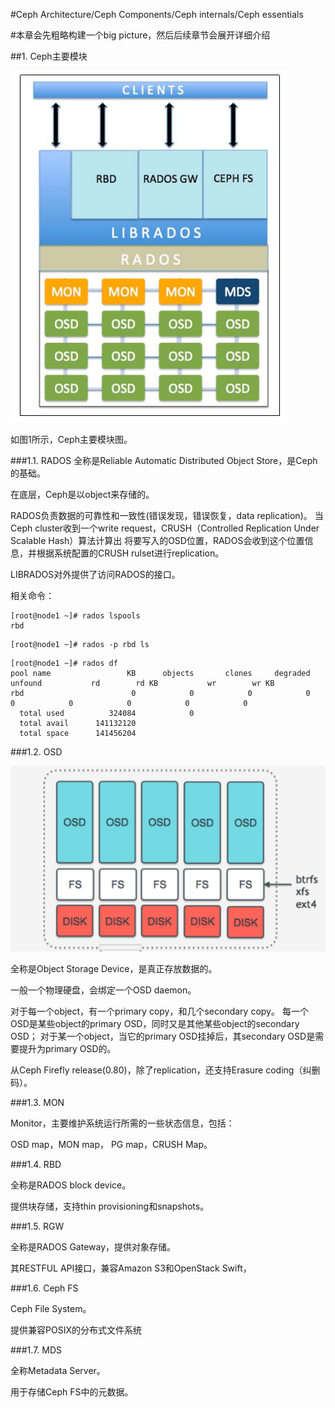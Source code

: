 #Ceph Architecture/Ceph Components/Ceph internals/Ceph essentials

#本章会先粗略构建一个big picture，然后后续章节会展开详细介绍

##1. Ceph主要模块

![图1](https://github.com/lzueclipse/learning/blob/master/ceph/day0002/1.png "图1")

如图1所示，Ceph主要模块图。

###1.1. RADOS
全称是Reliable Automatic Distributed Object Store，是Ceph的基础。

在底层，Ceph是以object来存储的。

RADOS负责数据的可靠性和一致性(错误发现，错误恢复，data replication)。
当Ceph cluster收到一个write request，CRUSH（Controlled Replication Under Scalable Hash）算法计算出
将要写入的OSD位置，RADOS会收到这个位置信息，并根据系统配置的CRUSH rulset进行replication。

LIBRADOS对外提供了访问RADOS的接口。

相关命令：

```
[root@node1 ~]# rados lspools
rbd
```

```
[root@node1 ~]# rados -p rbd ls
```

```
[root@node1 ~]# rados df
pool name                 KB      objects       clones     degraded      unfound           rd        rd KB           wr        wr KB
rbd                        0            0            0            0           0            0            0            0            0
  total used          324084            0
  total avail      141132120
  total space      141456204
```

###1.2. OSD

![图2](https://github.com/lzueclipse/learning/blob/master/ceph/day0002/2.png "图2")

全称是Object Storage Device，是真正存放数据的。

一般一个物理硬盘，会绑定一个OSD daemon。

对于每一个object，有一个primary copy，和几个secondary copy。
每一个OSD是某些object的primary OSD，同时又是其他某些object的secondary OSD；
对于某一个object，当它的primary OSD挂掉后，其secondary OSD是需要提升为primary OSD的。

从Ceph Firefly release(0.80)，除了replication，还支持Erasure coding（纠删码）。

###1.3. MON

Monitor，主要维护系统运行所需的一些状态信息，包括：

OSD map，MON map， PG map，CRUSH Map。 

###1.4. RBD

全称是RADOS block device。

提供块存储，支持thin provisioning和snapshots。

###1.5. RGW

全称是RADOS Gateway，提供对象存储。

其RESTFUL API接口，兼容Amazon S3和OpenStack Swift，

###1.6. Ceph FS

Ceph File System。

提供兼容POSIX的分布式文件系统

###1.7. MDS

全称Metadata Server。

用于存储Ceph FS中的元数据。


